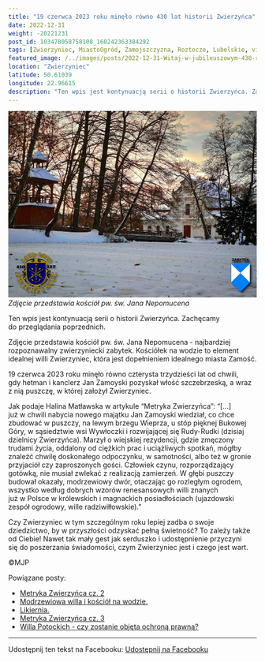 ```yaml
---
title: "19 czerwca 2023 roku minęło równo 430 lat historii Zwierzyńca"
date: 2022-12-31
weight: -20221231
post_id: 103478058758108_160242363384292
tags: [Zwierzyniec, MiastoOgród, Zamojszczyzna, Roztocze, Lubelskie, villarestituta, turystyka, dziedzictwo, zabytki, krajobrazy]
featured_image: /../images/posts/2022-12-31-Witaj-w-jubileuszowym-430-roku-historii-Zwierzynca.jpg
location: "Zwierzyniec"
latitude: 50.61039
longitude: 22.96615
description: "Ten wpis jest kontynuacją serii o historii Zwierzyńca. Zachęcamy do przeglądania poprzednich...."
---
```


![Zdjęcie przedstawia kościół pw. św. Jana Nepomucena](/images/posts/2022-12-31-Witaj-w-jubileuszowym-430-roku-historii-Zwierzynca.jpg)
*Zdjęcie przedstawia kościół pw. św. Jana Nepomucena*

Ten wpis jest kontynuacją serii o historii Zwierzyńca. Zachęcamy do przeglądania poprzednich.

Zdjęcie przedstawia kościół pw. św. Jana Nepomucena - najbardziej rozpoznawalny zwierzyniecki zabytek. Kościółek na wodzie to element idealnej willi Zwierzyniec, która jest dopełnieniem idealnego miasta Zamość.

19 czerwca 2023 roku minęło równo czterysta trzydzieści lat od chwili, gdy hetman i kanclerz Jan Zamoyski pozyskał włość szczebrzeską, a wraz z nią puszczę, w której założył Zwierzyniec.

Jak podaje Halina Matławska w artykule “Metryka Zwierzyńca”:
“[...] już w chwili nabycia nowego majątku Jan Zamoyski wiedział, co chce zbudować w puszczy, na lewym brzegu Wieprza, u stóp pięknej Bukowej Góry, w sąsiedztwie wsi Wywłoczki i rozwijającej się Rudy-Rudki (dzisiaj dzielnicy Zwierzyńca). Marzył o wiejskiej rezydencji, gdzie zmęczony trudami życia, oddalony od ciężkich prac i uciążliwych spotkań, mógłby znaleźć chwilę doskonałego odpoczynku, w samotności, albo też w gronie przyjaciół czy zaproszonych gości. Człowiek czynu, rozporządzający gotówką, nie musiał zwlekać z realizacją zamierzeń. W głębi puszczy budował okazały, modrzewiowy dwór, otaczając go rozległym ogrodem, wszystko według dobrych wzorów renesansowych willi znanych już w Polsce w królewskich i magnackich posiadłościach (ujazdowski zespół ogrodowy, wille radziwiłłowskie).”

Czy Zwierzyniec w tym szczególnym roku lepiej zadba o swoje dziedzictwo, by w przyszłości odzyskać pełną świetność?
To zależy także od Ciebie!
Nawet tak mały gest jak serduszko i udostępnienie przyczyni się do poszerzania świadomości, czym Zwierzyniec jest i czego jest wart.



©MJP

Powiązane posty:
- [Metryka Zwierzyńca cz. 2](/posts/Metryka-Zwierzynca-cz-2)
- [Modrzewiowa willa i kościół na wodzie.](/posts/Modrzewiowa-willa-i-kosciol-na-wodzie)
- [Likiernia.](/posts/Likiernia)
- [Metryka Zwierzyńca cz. 3](/posts/Metryka-Zwierzynca-cz-3)
- [Willa Potockich - czy zostanie objęta ochroną prawną?](/posts/Willa-Potockich-czy-zostanie-objeta-ochrona-prawna)


---

Udostępnij ten tekst na Facebooku:
[Udostępnij na Facebooku](https://www.facebook.com/sharer/sharer.php?u=https://stowarzyszeniewachniewskiej.pl/posts/Witaj-w-jubileuszowym-430-roku-historii-Zwierzynca)

<script type="application/ld+json">
{
  "@context": "https://schema.org",
  "@type": "BlogPosting",
  "headline": "Witaj w jubileuszowym, 430. roku historii Zwierzyńca!",
  "datePublished": "2022-12-31",
  "dateModified": "2022-12-31",
  "author": {
    "@type": "Person",
    "name": "Michał Jan Patyk"
  },
  "publisher": {
    "@type": "Organization",
    "name": "Stowarzyszenie im. Aleksandry Wachniewskiej",
    "logo": {
      "@type": "ImageObject",
      "url": "https://stowarzyszeniewachniewskiej.pl/images/logo/logo.svg"
    }
  },
  "mainEntityOfPage": {
    "@type": "WebPage",
    "@id": "https://stowarzyszeniewachniewskiej.pl/posts/Witaj-w-jubileuszowym-430-roku-historii-Zwierzynca"
  },
  "image": {
    "@type": "ImageObject",
    "url": "https://stowarzyszeniewachniewskiej.pl/images/posts/2022-12-31-Witaj-w-jubileuszowym-430-roku-historii-Zwierzynca.jpg"
  },
  "articleSection": "Dziedzictwo Kulturowe i Zabytki",
  "keywords": "Zwierzyniec, MiastoOgród, Zamojszczyzna, Roztocze, Lubelskie, villarestituta, turystyka, dziedzictwo, zabytki, krajobrazy",
  "wordCount": 224,
  "articleBody": "Ten wpis jest kontynuacją serii o historii Zwierzyńca. Zachęcamy do przeglądania poprzednich.\n\nZdjęcie przedstawia kościół pw. św. Jana Nepomucena - najbardziej rozpoznawalny zwierzyniecki zabytek. Kościółek na wodzie to element idealnej willi Zwierzyniec, która jest dopełnieniem idealnego miasta Zamość.\n\n19 czerwca 2023 roku minie równo czterysta trzydzieści lat od chwili, gdy hetman i kanclerz Jan Zamoyski pozyskał włość szczebrzeską, a wraz z nią puszczę, w której założył Zwierzyniec.\n\nJak podaje Halina Matławska w artykule “Metryka Zwierzyńca”:\n“[...] już w chwili nabycia nowego majątku Jan Zamoyski wiedział, co chce zbudować w puszczy, na lewym brzegu Wieprza, u stóp pięknej Bukowej Góry, w sąsiedztwie wsi Wywłoczki i rozwijającej się Rudy-Rudki (dzisiaj dzielnicy Zwierzyńca). Marzył o wiejskiej rezydencji, gdzie zmęczony trudami życia, oddalony od ciężkich prac i uciążliwych spotkań, mógłby znaleźć chwilę doskonałego odpoczynku, w samotności, albo też w gronie przyjaciół czy zaproszonych gości. Człowiek czynu, rozporządzający gotówką, nie musiał zwlekać z realizacją zamierzeń. W głębi puszczy budował okazały, modrzewiowy dwór, otaczając go rozległym ogrodem, wszystko według dobrych wzorów renesansowych willi znanych już w Polsce w królewskich i magnackich posiadłościach (ujazdowski zespół ogrodowy, wille radziwiłłowskie).”\n\nCzy Zwierzyniec w tym szczególnym roku lepiej zadba o swoje dziedzictwo, by w przyszłości odzyskać pełną świetność?\nTo zależy także od Ciebie!\nNawet tak mały gest jak serduszko i udostępnienie przyczyni się do poszerzania świadomości, czym Zwierzyniec jest i czego jest wart.\n \n         \n\n©MJP",
  "description": "Odkryj piękno Zwierzyńca i jego zabytki.",
  "copyrightHolder": {
    "@type": "Person",
    "name": "Michał Jan Patyk"
  }
}
</script>
<script type="application/ld+json">
{
  "@context": "https://schema.org",
  "@type": "BreadcrumbList",
  "itemListElement": [
    {
      "@type": "ListItem",
      "position": 1,
      "name": "Home",
      "item": "https://stowarzyszeniewachniewskiej.pl"
    },
    {
      "@type": "ListItem",
      "position": 2,
      "name": "posts",
      "item": "https://stowarzyszeniewachniewskiej.pl/posts"
    },
    {
      "@type": "ListItem",
      "position": 3,
      "name": "Witaj w jubileuszowym, 430. roku historii Zwierzyńca!",
      "item": "https://stowarzyszeniewachniewskiej.pl/posts/Witaj-w-jubileuszowym-430-roku-historii-Zwierzynca"
    }
  ]
}
</script>
